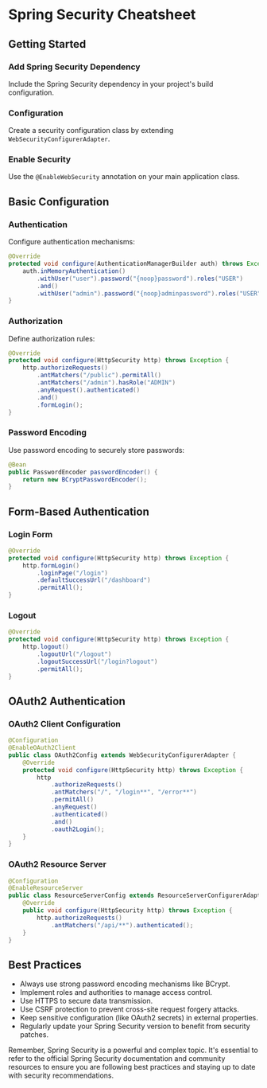 # Spring Security Cheatsheet

## Getting Started

### Add Spring Security Dependency
Include the Spring Security dependency in your project's build configuration.

### Configuration
Create a security configuration class by extending `WebSecurityConfigurerAdapter`.

### Enable Security
Use the `@EnableWebSecurity` annotation on your main application class.

## Basic Configuration

### Authentication
Configure authentication mechanisms:
```java
@Override
protected void configure(AuthenticationManagerBuilder auth) throws Exception {
    auth.inMemoryAuthentication()
        .withUser("user").password("{noop}password").roles("USER")
        .and()
        .withUser("admin").password("{noop}adminpassword").roles("USER", "ADMIN");
}
```

### Authorization
Define authorization rules:
```java
@Override
protected void configure(HttpSecurity http) throws Exception {
    http.authorizeRequests()
        .antMatchers("/public").permitAll()
        .antMatchers("/admin").hasRole("ADMIN")
        .anyRequest().authenticated()
        .and()
        .formLogin();
}
```

### Password Encoding
Use password encoding to securely store passwords:
```java
@Bean
public PasswordEncoder passwordEncoder() {
    return new BCryptPasswordEncoder();
}
```

## Form-Based Authentication

### Login Form
```java
@Override
protected void configure(HttpSecurity http) throws Exception {
    http.formLogin()
        .loginPage("/login")
        .defaultSuccessUrl("/dashboard")
        .permitAll();
}
```

### Logout
```java
@Override
protected void configure(HttpSecurity http) throws Exception {
    http.logout()
        .logoutUrl("/logout")
        .logoutSuccessUrl("/login?logout")
        .permitAll();
}
```

## OAuth2 Authentication

### OAuth2 Client Configuration
```java
@Configuration
@EnableOAuth2Client
public class OAuth2Config extends WebSecurityConfigurerAdapter {
    @Override
    protected void configure(HttpSecurity http) throws Exception {
        http
            .authorizeRequests()
            .antMatchers("/", "/login**", "/error**")
            .permitAll()
            .anyRequest()
            .authenticated()
            .and()
            .oauth2Login();
    }
}
```

### OAuth2 Resource Server
```java
@Configuration
@EnableResourceServer
public class ResourceServerConfig extends ResourceServerConfigurerAdapter {
    @Override
    public void configure(HttpSecurity http) throws Exception {
        http.authorizeRequests()
            .antMatchers("/api/**").authenticated();
    }
}
```

## Best Practices

- Always use strong password encoding mechanisms like BCrypt.
- Implement roles and authorities to manage access control.
- Use HTTPS to secure data transmission.
- Use CSRF protection to prevent cross-site request forgery attacks.
- Keep sensitive configuration (like OAuth2 secrets) in external properties.
- Regularly update your Spring Security version to benefit from security patches.

Remember, Spring Security is a powerful and complex topic. It's essential to refer to the official Spring Security documentation and community resources to ensure you are following best practices and staying up to date with security recommendations.